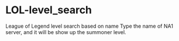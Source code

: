 # LOL-level_search
League of Legend level search based on name
Type the name of NA1 server, and it will be show up the summoner level.
